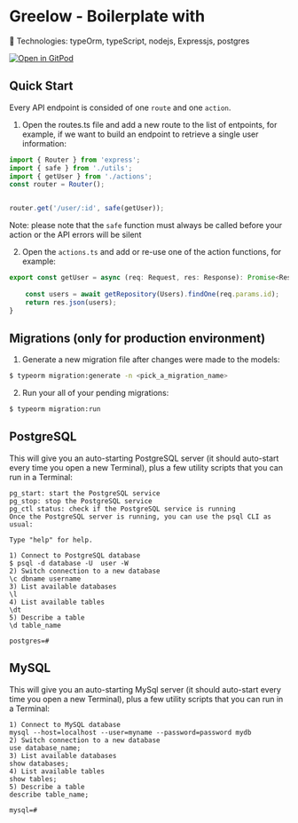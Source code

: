 # Greelow - Boilerplate with 

🍬 Technologies: typeOrm, typeScript, nodejs, Expressjs, postgres

[![Open in GitPod](https://gitpod.io/button/open-in-gitpod.svg)](https://github.com/Greelow-LLC/boiler-express-type)


## Quick Start

Every API endpoint is consided of one `route` and one `action`.

1. Open the routes.ts file and add a new route to the list of entpoints, for example, if we want to build an endpoint to retrieve a single user information:

```js
import { Router } from 'express';
import { safe } from './utils';
import { getUser } from './actions';
const router = Router();


router.get('/user/:id', safe(getUser));
```

Note: please note that the `safe` function must always be called before your action or the API errors will be silent

2. Open the `actions.ts` and add or re-use one of the action functions, for example:

```js
export const getUser = async (req: Request, res: Response): Promise<Response> =>{
	
	const users = await getRepository(Users).findOne(req.params.id);
	return res.json(users);
}
```


## Migrations (only for production environment)

1. Generate a new migration file after changes were made to the models:

```bash
$ typeorm migration:generate -n <pick_a_migration_name>
```

2. Run your all of your pending migrations:

```bash
$ typeorm migration:run
```



## PostgreSQL


This will give you an auto-starting PostgreSQL server (it should auto-start every time you open a new Terminal), plus a few utility scripts that you can run in a Terminal:

```
pg_start: start the PostgreSQL service
pg_stop: stop the PostgreSQL service
pg_ctl status: check if the PostgreSQL service is running
Once the PostgreSQL server is running, you can use the psql CLI as usual:

Type "help" for help.

1) Connect to PostgreSQL database
$ psql -d database -U  user -W
2) Switch connection to a new database
\c dbname username
3) List available databases
\l
4) List available tables
\dt
5) Describe a table
\d table_name

postgres=#
```

## MySQL


This will give you an auto-starting MySql server (it should auto-start every time you open a new Terminal), plus a few utility scripts that you can run in a Terminal:

```
1) Connect to MySQL database
mysql --host=localhost --user=myname --password=password mydb
2) Switch connection to a new database
use database_name;
3) List available databases
show databases;
4) List available tables
show tables;
5) Describe a table
describe table_name;

mysql=#
```